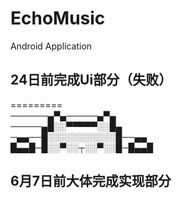 # EchoMusic
Android Application

## 24日前完成Ui部分（失败）
=========    
──────▄▀▄─────▄▀▄    
─────▄█░░▀▀▀▀▀░░█▄    
─▄▄──█░░░░░░░░░░░█──▄▄      
█▄▄█─█░░▀░░┬░░▀░░█─█▄▄█    
                              
## 6月7日前大体完成实现部分
